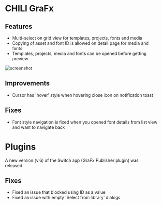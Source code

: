 # CHILI GraFx

## Features

- Multi-select on grid view for templates, projects, fonts and media
- Copying of asset and font ID is allowed on detail page for media and fonts
- Templates, projects, media and fonts can be opened before getting preview


![screenshot](/release-notes/releasenotesassets/2024-07-04_9-33-26.gif)

## Improvements

- Cursor has 'hover' style when hovering close icon on notification toast

## Fixes

- Font style navigation is fixed when you opened font details from list view and want to navigate back

# Plugins

A new version (v.6) of the Switch app (GraFx Publisher plugin) was released. 

## Fixes

- Fixed an issue that blocked using ID as a value
- Fixed an issue with empty 'Select from library' dialogs
